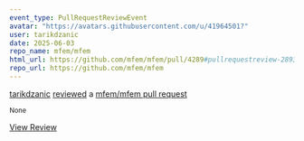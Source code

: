 ```yaml
---
event_type: PullRequestReviewEvent
avatar: "https://avatars.githubusercontent.com/u/41964501?"
user: tarikdzanic
date: 2025-06-03
repo_name: mfem/mfem
html_url: https://github.com/mfem/mfem/pull/4289#pullrequestreview-2893140104
repo_url: https://github.com/mfem/mfem
---
```


<a href='https://github.com/tarikdzanic' target='_blank'>tarikdzanic</a> <a href='https://github.com/mfem/mfem/pull/4289#pullrequestreview-2893140104' target='_blank'>reviewed</a> a <a href='https://github.com/mfem/mfem/pull/4289' target='_blank'>mfem/mfem pull request</a>

<small>None</small>

<a href='https://github.com/mfem/mfem/pull/4289#pullrequestreview-2893140104' target='_blank'>View Review</a>